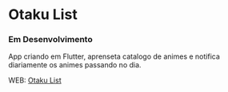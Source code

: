 # Otaku List

  ### Em Desenvolvimento
  
  App criando em Flutter, aprenseta catalogo de animes e notifica diariamente os animes passando no dia.

WEB: [Otaku List](https://otakulist.herokuapp.com/)
